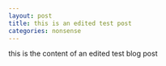 ```yaml
---
layout: post
title: this is an edited test post
categories: nonsense
---
```

this is the content of an edited test blog post
